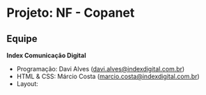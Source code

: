 # Projeto: NF - Copanet


## Equipe
**Index Comunicação Digital**

* Programação: Davi Alves (davi.alves@indexdigital.com.br)
* HTML & CSS: Márcio Costa (marcio.costa@indexdigital.com.br)
* Layout:
